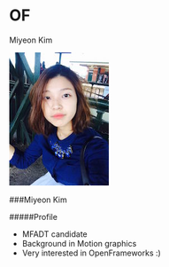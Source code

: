 # OF

Miyeon Kim

![Alt text](/Miyeon.jpg?raw=true "Miyeon")

###Miyeon Kim

#####Profile
* MFADT candidate 
* Background in Motion graphics
* Very interested in OpenFrameworks :)

